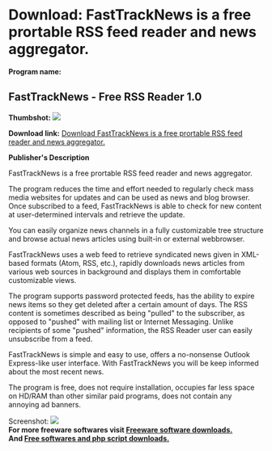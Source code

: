 # Download: FastTrackNews is a free prortable RSS feed reader and news aggregator.

**Program name:**

## FastTrackNews - Free RSS Reader 1.0

  
**Thumbshot:** ![](http://www.freewarefiles.com/screenshot/fasttracknews_md.gif)   
  
**Download link:** [Download FastTrackNews is a free prortable RSS feed reader and news aggregator.](http://freesoftwares.boysofts.com/FastTrackNews---Free-RSS-Reader_program_26497.html)  
  


**Publisher's Description**  
  


FastTrackNews is a free prortable RSS feed reader and news aggregator. 

The program reduces the time and effort needed to regularly check mass media websites for updates and can be used as news and blog browser. Once subscribed to a feed, FastTrackNews is able to check for new content at user-determined intervals and retrieve the update. 

You can easily organize news channels in a fully customizable tree structure and browse actual news articles using built-in or external webbrowser.

FastTrackNews uses a web feed to retrieve syndicated news given in XML-based formats (Atom, RSS, etc.), rapidly downloads news articles from various web sources in background and displays them in comfortable customizable views. 

The program supports password protected feeds, has the ability to expire news items so they get deleted after a certain amount of days. The RSS content is sometimes described as being "pulled" to the subscriber, as opposed to "pushed" with mailing list or Internet Messaging. Unlike recipients of some "pushed" information, the RSS Reader user can easily unsubscribe from a feed. 

FastTrackNews is simple and easy to use, offers a no-nonsense Outlook Express-like user interface. With FastTrackNews you will be keep informed about the most recent news. 

The program is free, does not require installation, occupies far less space on HD/RAM than other similar paid programs, does not contain any annoying ad banners. 

  
  
Screenshot: ![](http://www.freewarefiles.com/screenshot/fasttracknews.gif)   
**For more freeware softwares visit [Freeware software downloads.](http://freesoftwares.boysofts.com/)**   
**And [Free softwares and php script downloads.](http://www.boysofts.com/)**
